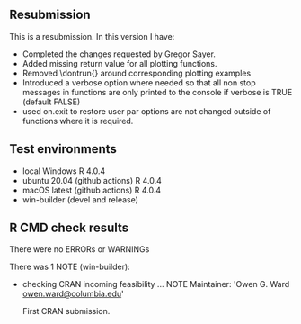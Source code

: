 ## Resubmission

This is a resubmission. In this version I have:

* Completed the changes requested by Gregor Sayer.
* Added missing return value for all plotting functions.
* Removed \dontrun{} around corresponding plotting examples
* Introduced a verbose option where needed so that all
non stop messages in functions are
only printed to the console if verbose is TRUE (default FALSE)
* used on.exit to restore user par options are not changed outside of functions
where it is required.


## Test environments
* local Windows R 4.0.4
* ubuntu 20.04 (github actions) R 4.0.4
* macOS latest (github actions) R 4.0.4
* win-builder (devel and release)

## R CMD check results 

There were no ERRORs or WARNINGs

There was 1 NOTE (win-builder):

* checking CRAN incoming feasibility ... NOTE
  Maintainer: 'Owen G. Ward <owen.ward@columbia.edu>'

  First CRAN submission.
